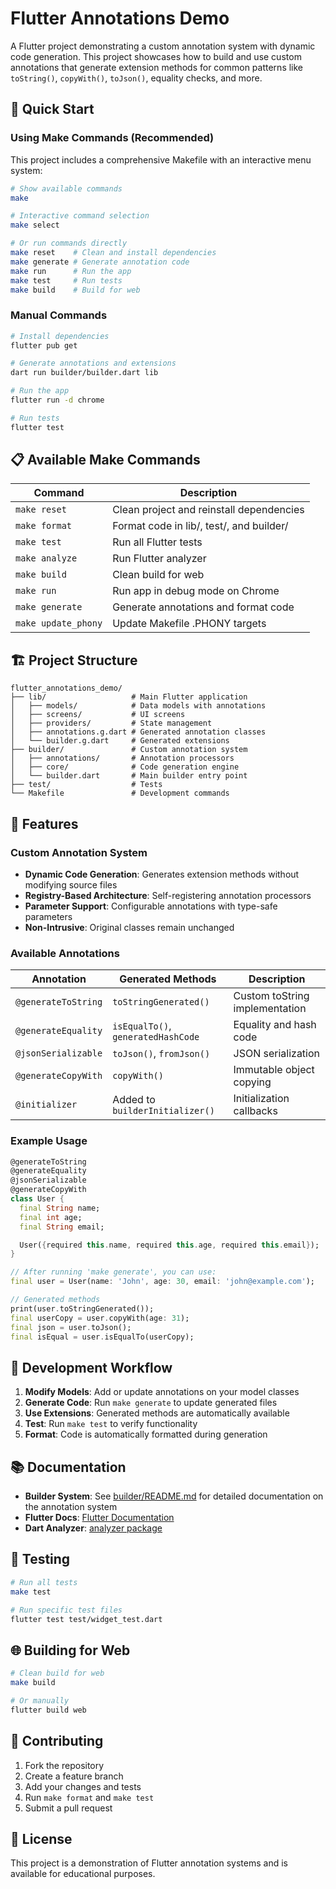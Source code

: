 # Flutter Annotations Demo

A Flutter project demonstrating a custom annotation system with dynamic code generation. This project showcases how to build and use custom annotations that generate extension methods for common patterns like `toString()`, `copyWith()`, `toJson()`, equality checks, and more.

## 🚀 Quick Start

### Using Make Commands (Recommended)

This project includes a comprehensive Makefile with an interactive menu system:

```bash
# Show available commands
make

# Interactive command selection
make select

# Or run commands directly
make reset    # Clean and install dependencies
make generate # Generate annotation code
make run      # Run the app
make test     # Run tests
make build    # Build for web
```

### Manual Commands

```bash
# Install dependencies
flutter pub get

# Generate annotations and extensions
dart run builder/builder.dart lib

# Run the app
flutter run -d chrome

# Run tests
flutter test
```

## 📋 Available Make Commands

| Command | Description |
|---------|-------------|
| `make reset` | Clean project and reinstall dependencies |
| `make format` | Format code in lib/, test/, and builder/ |
| `make test` | Run all Flutter tests |
| `make analyze` | Run Flutter analyzer |
| `make build` | Clean build for web |
| `make run` | Run app in debug mode on Chrome |
| `make generate` | Generate annotations and format code |
| `make update_phony` | Update Makefile .PHONY targets |

## 🏗️ Project Structure

```
flutter_annotations_demo/
├── lib/                   # Main Flutter application
│   ├── models/            # Data models with annotations
│   ├── screens/           # UI screens
│   ├── providers/         # State management
│   ├── annotations.g.dart # Generated annotation classes
│   └── builder.g.dart     # Generated extensions
├── builder/               # Custom annotation system
│   ├── annotations/       # Annotation processors
│   ├── core/              # Code generation engine
│   └── builder.dart       # Main builder entry point
├── test/                  # Tests
└── Makefile               # Development commands
```

## 🎯 Features

### Custom Annotation System
- **Dynamic Code Generation**: Generates extension methods without modifying source files
- **Registry-Based Architecture**: Self-registering annotation processors
- **Parameter Support**: Configurable annotations with type-safe parameters
- **Non-Intrusive**: Original classes remain unchanged

### Available Annotations

| Annotation | Generated Methods | Description |
|------------|------------------|-------------|
| `@generateToString` | `toStringGenerated()` | Custom toString implementation |
| `@generateEquality` | `isEqualTo()`, `generatedHashCode` | Equality and hash code |
| `@jsonSerializable` | `toJson()`, `fromJson()` | JSON serialization |
| `@generateCopyWith` | `copyWith()` | Immutable object copying |
| `@initializer` | Added to `builderInitializer()` | Initialization callbacks |

### Example Usage

```dart
@generateToString
@generateEquality
@jsonSerializable
@generateCopyWith
class User {
  final String name;
  final int age;
  final String email;

  User({required this.name, required this.age, required this.email});
}

// After running 'make generate', you can use:
final user = User(name: 'John', age: 30, email: 'john@example.com');

// Generated methods
print(user.toStringGenerated());
final userCopy = user.copyWith(age: 31);
final json = user.toJson();
final isEqual = user.isEqualTo(userCopy);
```

## 🔧 Development Workflow

1. **Modify Models**: Add or update annotations on your model classes
2. **Generate Code**: Run `make generate` to update generated files
3. **Use Extensions**: Generated methods are automatically available
4. **Test**: Run `make test` to verify functionality
5. **Format**: Code is automatically formatted during generation

## 📚 Documentation

- **Builder System**: See [builder/README.md](builder/README.md) for detailed documentation on the annotation system
- **Flutter Docs**: [Flutter Documentation](https://docs.flutter.dev/)
- **Dart Analyzer**: [analyzer package](https://pub.dev/packages/analyzer)

## 🧪 Testing

```bash
# Run all tests
make test

# Run specific test files
flutter test test/widget_test.dart
```

## 🌐 Building for Web

```bash
# Clean build for web
make build

# Or manually
flutter build web
```

## 🤝 Contributing

1. Fork the repository
2. Create a feature branch
3. Add your changes and tests
4. Run `make format` and `make test`
5. Submit a pull request

## 📄 License

This project is a demonstration of Flutter annotation systems and is available for educational purposes.
